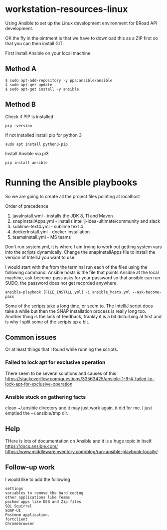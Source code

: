 # workstation-resources-linux
Using Ansible to set up the Linux development environment for ERoad API development. 
 
OK the fly in the ointment is that we have to download this as a ZIP 
first so that you can then install GIT. 

First install Ansible on your local machine.

## Method A  
    $ sudo apt-add-repository -y ppa:ansible/ansible 
    $ sudo apt-get update 
    $ sudo apt-get install -y ansible 
 
## Method B  
Check if PIP is installed

    pip –version

If not installed Install pip for python 3

    sudo apt install python3-pip

Install Ansible via pi3

    pip install ansible

# Running the Ansible playbooks
So we are going to create all the project files pointing at localhost

Order of precedence
1. javaInstall.wml      - installs the JDK 8, 11 and Maven
2. snapInstallApps.yml  - installs intellij-idea-ultimate\community and slack
3. sublime-text4.yml    - sublime text 4
4. dockerInstall.yml    - docker installation
5. teamsInstall.yml     - MS teams 

Don't run system.yml, it is where I am trying to work out getting system vars into the scripts dynamically.
Change the snapInstallApps file to install the version of IntelliJ you want to use.

I would start with the from the terminal run each of the files using the following command.
Ansible hosts is the file that points Ansible at the local machine, ask-become-pass asks for your password so that ansible can run SUDO, the password does not get recorded anywhere.


    ansible-playbook [FILE_INSTALL.yml] -i ansible_hosts.yml --ask-become-pass

Some of the scripts take a long time, or seem to. The IntelliJ script does take a while but then the SNAP installation process is really long too.
Another thing is the lack of feedback, frankly it is a bit disturbing at first and is why I split some of the scripts up a bit.


## Common issues
Or at least things that I found while running the  scripts.

### Failed to lock apt for exclusive operation
There seem to be several solutions and causes of this https://stackoverflow.com/questions/33563425/ansible-1-9-4-failed-to-lock-apt-for-exclusive-operation


### Ansible stuck on gathering facts
clean ~/.ansible directory and it may just work again, it did for me. I just emptied the ~/.ansible/tmp dir.

## Help
THere is lots of documentation on Ansible and it is a huge topic in itself.  
https://docs.ansible.com/  
https://www.middlewareinventory.com/blog/run-ansible-playbook-locally/


## Follow-up work
I would like to add the following

    settings
    variables to remove the hard coding
    other applications like Teams
    packed apps like DEB and Zip files
    SQL Squirrel
    SOAP-UI
    Postmnm application.
    fortclient
    Chromebrowser

